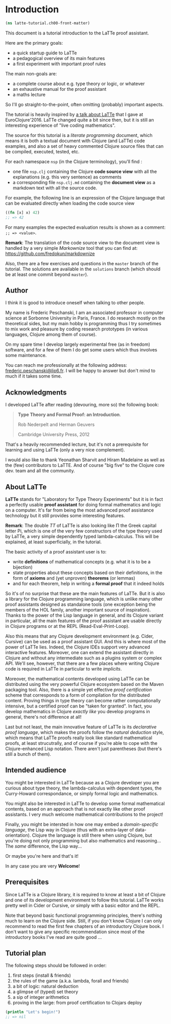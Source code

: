 

# Introduction


```clojure
(ns latte-tutorial.ch00-front-matter)

```

This document is a tutorial introduction to the LaTTe proof assistant.

Here are the primary goals:

  - a quick startup guide to LaTTe
  - a pedagogical overview of its main features
  - a first experiment with important proof rules

The main non-goals are:

  - a complete course about e.g. type theory or logic, or whatever
  - an exhaustive manual for the proof assistant
  - a maths lecture

So I'll go straight-to-the-point, often omitting (probably) important
aspects.

The tutorial is heavily inspired by [a talk about LaTTe](https://www.youtube.com/watch?v=5YTCY7wm0Nw)
that I gave at EuroClojure'2016. 
LaTTe changed quite a bit since then, but it is still an
interesting experience of "live coding mathematics".

The source for this tutorial is a *literate programming* document, which means it is
both a textual document with Clojure (and LaTTe) code examples, and also
a set of heavy commented Clojure source files that can be compiled, executed,
tested, etc.

For each namespace `nsp` (in the Clojure terminology), you'll find :

 - one file `nsp.clj` containing the Clojure **code source view** with all the explanations
   (e.g. this very sentence) as comments
 - a corresponding file `nsp.clj.md` containing the **document view** as a markdown
   text with all the source code.

For example, the following line is an expression of the Clojure language that
can be evaluated directly when loading the code source view


```clojure
((fn [x] x) 42)
;; => 42

```

For many examples the expected evaluation results is shown as a comment: `;; => <value>`.

**Remark**: The translation of the code source view to the document view is handled
by a very simple *Markownize* tool that you can find at: <https://github.com/fredokun/markdownize>

Also, there are a few exercises and questions in the `master` branch of the tutorial.
The solutions are available in the `solutions` branch (which should be at least one commit beyond `master`).
 



## Author

I think it is good to introduce oneself when talking to other people.

My name is Frederic Peschanski, I am an associated professor in computer science
at Sorbonne University in Paris, France. I do research mostly on the theoretical
sides, but my main hobby is programming thus I try sometimes to mix work and pleasure
by coding research prototypes (in various languages, Clojure among them of course).

On my spare time I develop largely experimental free (as in freedom) software,
and for a few of them I do get some users which thus involves some maintenance.

You can reach me professionally at the following address:
<frederic.peschanski@lip6.fr>.  I will be happy to answer
but don't mind to much if it takes some time.



## Acknowledgments

I developed LaTTe after reading (devouring, more so) the following book:

> **Type Theory and Formal Proof: an Introduction**.
>
> Rob Nederpelt and Herman Geuvers
>
> Cambridge University Press, 2012

That's a heavily recommended lecture, but it's not a prerequisite
for learning and using LaTTe (only a very nice complement).

I would also like to thank Yeonathan Sharvit and Hiram Madelaine as well as
the (few) contributors to LaTTE. And of course "big five" to the Clojure core
dev. team and all the community.

## About LaTTe

**LaTTe** stands for "Laboratory for Type Theory Experiments" but it
is in fact a perfectly usable **proof assistant** for doing formal mathematics
and logic on a computer. It's far from being the most advanced proof assistance
technology but it still provides some interesting features.

**Remark**: The double *TT* of LaTTe is also looking like
Π the Greek capital letter Pi, which is one of the very few
constructors of the type theory used by LaTTe, a very simple dependently typed
lambda-calculus. This will be explained, at least superficially, in the tutorial.

The basic activity of a proof assistant user is to:
 - write **definitions** of mathematical concepts (e.g. what it is to be a bijection)
 - state properties about these concepts based on their definitions, in the form of **axioms** and (yet unproven) **theorems** (or lemmas)
 - and for each theorem, help in writing a **formal proof** that it indeed holds

So it's of no surprise that these are the main features of LaTTe.
But it is also a library for the Clojure programming language, which is unlike
many other proof assistants designed as standalone tools (one exception being the
members of the HOL family, another important source of inspiration).
Thanks to the power of the Lisp language in general,
and its Clojure variant in particular, all the main features of the proof assistant
are usable directly in Clojure programs or at the REPL (Read-Eval-Print-Loop).

Also this means that any Clojure development environment (e.g. Cider, Cursive) can
be used as a proof assistant GUI. And this is where most of the power of LaTTe lies.
Indeed, the Clojure IDEs support very advanced interactive features. Moreover, one can
extend the assistant directly in Clojure and without any intermediate such as a
plugins system or complex API. We'll see, however, that there are a few places where
writing Clojure code is required in LaTTe in particular to write *implicits*.

Moreover, the mathematical contents developed using LaTTe can be distributed
using the very powerful Clojure ecosystem based on the Maven packaging tool.
Also, there is a simple yet effective *proof certification* scheme that
corresponds to a form of compilation for the distributed content.
Proving things in type theory can become rather computationally intensive,
but a certified proof can be "taken for granted".
In fact, you develop mathematics in Clojure *exactly like* you develop programs
in general, there's not difference at all!

Last but not least, the main innovative feature of LaTTe is its *declarative proof language*,
which makes the proofs follow the *natural deduction* style, which means that LaTTe proofs
really look like standard mathematical proofs, at least strucutrally, and of course if you're
able to cope with the Clojure-enhanced Lisp notation. There aren't just parentheses (but there's
still a bunch of them).




## Intended audience

You might be interested in LaTTe because as a Clojure developer you are curious
about type theory, the lambda-calculus with dependent types, the Curry-Howard correspondance,
or simply formal logic and mathematics.

You might also be interested in LaTTe to develop some formal mathematical contents, based on
an approach that is not exactly like other proof assistants. I very much welcome mathematical
contributions to the project!

Finally, you might be intersted in how one may embed a *domain-specific language*, the
Lisp way in Clojure (thus with an extra-layer of data-orientation). Clojure the language
is still there when using Clojure, but you're doing not only programming but also
mathematics and reasoning... The *same* difference, the Lisp way...

Or maybe you're here and that's it!

In any case you are very **Welcome**!




## Prerequisites

Since LaTTe is a Clojure library, it is required to know at least a bit of
Clojure and one of its development environment to follow this tutorial.
LaTTe works pretty well in Cider or Cursive, or simply with a basic editor
and the REPL.

Note that beyond basic functional programming principles, there's nothing much to
learn on the Clojure side. Still, if you don't know Clojure  I can only recommend
to read the first few chapters of an introductory Clojure book.
I don't want to give any specific recommendation since most of the introductory
books I've read are quite good ...




## Tutorial plan

The following steps should be followed in order:

1. first steps (install & friends)
2. the rules of the game (a.k.a. lambda, forall and friends)
3. a bit of logic: natural deduction
4. a glimpse of (typed) set theory
5. a sip of integer arithmetics
6. proving in the large: from proof certification to Clojars deploy



```clojure
(println "Let's begin!")
;; => nil
```
